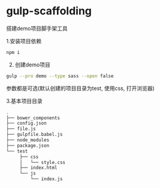 # gulp-scaffolding

搭建demo项目脚手架工具

1.安装项目依赖

```bash
npm i
```

2. 创建demo项目

```bash
gulp --pro demo --type sass --open false 
```

参数都是可选(默认创建的项目目录为test, 使用css, 打开浏览器)

3.基本项目目录

```bash
.
├── bower_components
├── config.json
├── file.js
├── gulpfile.babel.js
├── node_modules
├── package.json
└── test
     ├── css
     │   └── style.css
     ├── index.html
     └── js
         └── index.js
```
